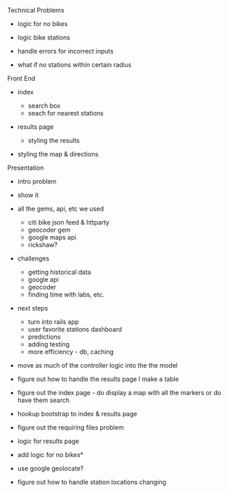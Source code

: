 Technical Problems 

- logic for no bikes 

- logic bike stations 

- handle errors for incorrect inputs 

- what if no stations within certain radius 


Front End 

- index 
  - search box
  - seach for nearest stations 

- results page 
  - styling the results 

- styling the map & directions 

Presentation 

- intro problem

- show it 

- all the gems, api, etc we used 
  - citi bike json feed & httparty 
  - geocoder gem 
  - google maps api 
  - rickshaw?

- challenges 
  - getting historical data 
  - google api 
  - geocoder 
  - finding time with labs, etc.

- next steps 
  - turn into rails app
  - user favorite stations dashboard 
  - predictions 
  - adding testing 
  - more efficiency - db, caching 











- move as much of the controller logic into the the model  

- figure out how to handle the results page I make a table 

- figure out the index page - do display a map with all the markers or do have them search 

- hookup bootstrap to index & results page 

- figure out the requiring files problem 

- logic for results page

- add logic for no bikes*

- use google geolocate?

- figure out how to handle station locations changing 